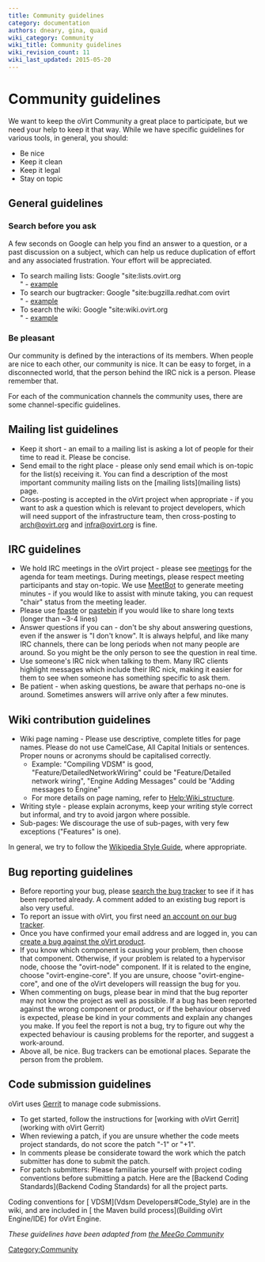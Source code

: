 ```yaml
---
title: Community guidelines
category: documentation
authors: dneary, gina, quaid
wiki_category: Community
wiki_title: Community guidelines
wiki_revision_count: 11
wiki_last_updated: 2015-05-20
---
```


# Community guidelines

We want to keep the oVirt Community a great place to participate, but we need your help to keep it that way. While we have specific guidelines for various tools, in general, you should:

*   Be nice
*   Keep it clean
*   Keep it legal
*   Stay on topic

## General guidelines

### Search before you ask

A few seconds on Google can help you find an answer to a question, or a past discussion on a subject, which can help us reduce duplication of effort and any associated frustration. Your effort will be appreciated.

*   To search mailing lists: Google "site:lists.ovirt.org <search terms>" - [example](https://www.google.fr/search?q=site:lists.ovirt.org+Engine+plugin)
*   To search our bugtracker: Google "site:bugzilla.redhat.com ovirt <search terms>" - [example](https://www.google.fr/search?q=site:bugzilla.redhat.com+oVirt+NFS)
*   To search the wiki: Google "site:wiki.ovirt.org <search terms>" - [example](https://www.google.fr/search?q=site:wiki.ovirt.org+Gluster)

### Be pleasant

Our community is defined by the interactions of its members. When people are nice to each other, our community is nice. It can be easy to forget, in a disconnected world, that the person behind the IRC nick is a person. Please remember that.

For each of the communication channels the community uses, there are some channel-specific guidelines.

## Mailing list guidelines

*   Keep it short - an email to a mailing list is asking a lot of people for their time to read it. Please be concise.
*   Send email to the right place - please only send email which is on-topic for the list(s) receiving it. You can find a description of the most important community mailing lists on the [mailing lists](mailing lists) page.
*   Cross-posting is accepted in the oVirt project when appropriate - if you want to ask a question which is relevant to project developers, which will need support of the infrastructure team, then cross-posting to arch@ovirt.org and infra@ovirt.org is fine.

## IRC guidelines

*   We hold IRC meetings in the oVirt project - please see [meetings](meetings) for the agenda for team meetings. During meetings, please respect meeting participants and stay on-topic. We use [MeetBot](http://wiki.debian.org/MeetBot) to generate meeting minutes - if you would like to assist with minute taking, you can request "chair" status from the meeting leader.
*   Please use [fpaste](http://fpaste.org/) or [pastebin](http://pastebin.com/) if you would like to share long texts (longer than ~3-4 lines)
*   Answer questions if you can - don't be shy about answering questions, even if the answer is "I don't know". It is always helpful, and like many IRC channels, there can be long periods when not many people are around. So you might be the only person to see the question in real time.
*   Use someone's IRC nick when talking to them. Many IRC clients highlight messages which include their IRC nick, making it easier for them to see when someone has something specific to ask them.
*   Be patient - when asking questions, be aware that perhaps no-one is around. Sometimes answers will arrive only after a few minutes.

## Wiki contribution guidelines

*   Wiki page naming - Please use descriptive, complete titles for page names. Please do not use CamelCase, All Capital Initials or sentences. Proper nouns or acronyms should be capitalised correctly.
    -   Example: "Compiling VDSM" is good, "Feature/DetailedNetworkWiring" could be "Feature/Detailed network wiring", "Engine Adding Messages" could be "Adding messages to Engine"
    -   For more details on page naming, refer to <Help:Wiki_structure>.
*   Writing style - please explain acronyms, keep your writing style correct but informal, and try to avoid jargon where possible.
*   Sub-pages: We discourage the use of sub-pages, with very few exceptions ("Features" is one).

In general, we try to follow the [Wikipedia Style Guide](http://en.wikipedia.org/wiki/Style_guide), where appropriate.

## Bug reporting guidelines

*   Before reporting your bug, please [search the bug tracker](https://bugzilla.redhat.com/query.cgi?product=oVirt) to see if it has been reported already. A comment added to an existing bug report is also very useful.
*   To report an issue with oVirt, you first need [an account on our bug tracker](https://bugzilla.redhat.com/createaccount.cgi).
*   Once you have confirmed your email address and are logged in, you can [create a bug against the oVirt product](https://bugzilla.redhat.com/enter_bug.cgi?product=ovirt).
*   If you know which component is causing your problem, then choose that component. Otherwise, if your problem is related to a hypervisor node, choose the "ovirt-node" component. If it is related to the engine, choose "ovirt-engine-core". If you are unsure, choose "ovirt-engine-core", and one of the oVirt developers will reassign the bug for you.
*   When commenting on bugs, please bear in mind that the bug reporter may not know the project as well as possible. If a bug has been reported against the wrong component or product, or if the behaviour observed is expected, please be kind in your comments and explain any changes you make. If you feel the report is not a bug, try to figure out why the expected behaviour is causing problems for the reporter, and suggest a work-around.
*   Above all, be nice. Bug trackers can be emotional places. Separate the person from the problem.

## Code submission guidelines

oVirt uses [Gerrit](http://gerrit.ovirt.org) to manage code submissions.

*   To get started, follow the instructions for [working with oVirt Gerrit](working with oVirt Gerrit)
*   When reviewing a patch, if you are unsure whether the code meets project standards, do not score the patch "-1" or "+1".
*   In comments please be considerate toward the work which the patch submitter has done to submit the patch.
*   For patch submitters: Please familiarise yourself with project coding conventions before submitting a patch. Here are the [Backend Coding Standards](Backend Coding Standards) for all the project parts.

Coding conventions for [ VDSM](Vdsm Developers#Code_Style) are in the wiki, and are included in [ the Maven build process](Building oVirt Engine/IDE) for oVirt Engine.

*These guidelines have been adapted from [the MeeGo Community](http://wiki.meego.com/Community_guidelines)*

<Category:Community>
